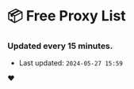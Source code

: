 # :package: Free Proxy List
### Updated every 15 minutes.

- Last updated: `2024-05-27 15:59`

:heart:
